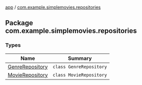[app](../index.md) / [com.example.simplemovies.repositories](./index.md)

## Package com.example.simplemovies.repositories

### Types

| Name | Summary |
|---|---|
| [GenreRepository](-genre-repository/index.md) | `class GenreRepository` |
| [MovieRepository](-movie-repository/index.md) | `class MovieRepository` |
